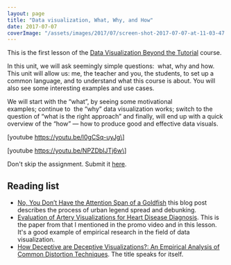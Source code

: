 ```yaml
---
layout: page
title: "Data visualization, What, Why, and How"
date: 2017-07-07
coverImage: "/assets/images/2017/07/screen-shot-2017-07-07-at-11-03-47.png"
---
```


This is the first lesson of the [Data Visualization Beyond the Tutorial](http://gorelik.net/course/) course.

In this unit, we will ask seemingly simple questions:  what, why and how. This unit will allow us: me, the teacher and you, the students, to set up a common language, and to understand what this course is about. You will also see some interesting examples and use cases. 

We will start with the “what”, by seeing some motivational examples; continue to  the “why” data visualization works; switch to the question of “what is the right approach” and finally, will end up with a quick overview of the “how” — how to produce good and effective data visuals.

\[youtube https://youtu.be/l0gCSq-uyJg\]

\[youtube https://youtu.be/NPZDbIJTj6w\]

Don't skip the assignment. Submit it [here](https://github.com/bgbg/dataVisualizationBeyondTheTutorial/issues).

## Reading list

- [No, You Don’t Have the Attention Span of a Goldfish](https://www.ceros.com/blog/no-dont-attention-span-goldfish/) this blog post describes the process of urban legend spread and debunking.
- [Evaluation of Artery Visualizations for Heart Disease Diagnosis](https://www.eecs.harvard.edu/~kgajos/papers/2011/borkin11-infoviz.pdf). This is the paper from that I mentioned in the promo video and in this lesson. It's a good example of empirical research in the field of data visualization.
- [How Deceptive are Deceptive Visualizations?: An Empirical Analysis of Common Distortion Techniques](http://lsr.nellco.org/cgi/viewcontent.cgi?article=1506&context=nyu_plltwp). The title speaks for itself.
